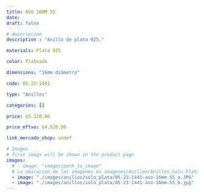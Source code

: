 ```yaml
---
title: ASO 16MM 55
date: 
draft: false

# descripcion
description : "Anillo de plata 925."

materials: Plata 925

color: Plateado

dimensions: "16mm diámetro"

code: 05-23-1441

type: "Anillos"

categories: []

price: $5.320,00

price_eftvo: $4.520,00

link_mercado_shop: undef

# Images
# first image will be shown in the product page
images:
  # - image: "images/path_to_image"
  # La ubicacion de las imagenes es imagenes/Anillos/Anillos.Solo Plata/05-23-1441-aso-16mm-55
  - image: "./images/anillos/solo_plata/05-23-1441-aso-16mm-55_a.JPG"
  - image: "./images/anillos/solo_plata/05-23-1441-aso-16mm-55_b.jpg"
---
```

